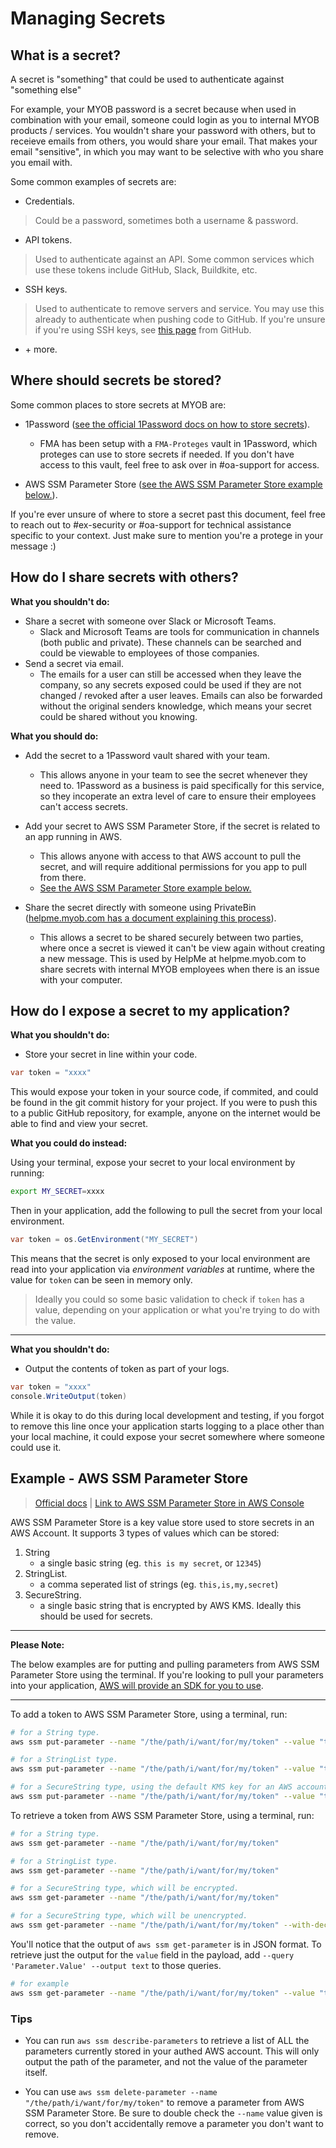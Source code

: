 # Managing Secrets

## What is a secret?

A secret is "something" that could be used to authenticate against "something else"

For example, your MYOB password is a secret because when used in combination with your email, someone could login as you to internal MYOB products / services. You wouldn't share your password with others, but to receieve emails from others, you would share your email. That makes your email "sensitive", in which you may want to be selective with who you share you email with.

Some common examples of secrets are:

* Credentials.
> Could be a password, sometimes both a username & password.
* API tokens.
> Used to authenticate against an API. Some common services which use these tokens include GitHub, Slack, Buildkite, etc.
* SSH keys.
> Used to authenticate to remove servers and service.
> You may use this already to authenticate when pushing code to GitHub. If you're unsure if you're using SSH keys, see [this page](https://docs.github.com/en/free-pro-team@latest/github/authenticating-to-github/checking-for-existing-ssh-keys) from GitHub.
* \+ more.

## Where should secrets be stored?

Some common places to store secrets at MYOB are:

* 1Password ([see the official 1Password docs on how to store secrets](https://support.1password.com/getting-started-mac/)).
    * FMA has been setup with a `FMA-Proteges` vault in 1Password, which proteges can use to store secrets if needed. If you don't have access to this vault, feel free to ask over in #oa-support for access.

* AWS SSM Parameter Store ([see the AWS SSM Parameter Store example below.](#example--aws-ssm-parameter-store)).

If you're ever unsure of where to store a secret past this document, feel free to reach out to #ex-security or #oa-support for technical assistance specific to your context. Just make sure to mention you're a protege in your message :)

## How do I share secrets with others?

**What you shouldn't do:**

* Share a secret with someone over Slack or Microsoft Teams.
    * Slack and Microsoft Teams are tools for communication in channels (both public and private). These channels can be searched and could be viewable to employees of those companies.
* Send a secret via email.
    * The emails for a user can still be accessed when they leave the company, so any secrets exposed could be used if they are not changed / revoked after a user leaves. Emails can also be forwarded without the original senders knowledge, which means your secret could be shared without you knowing.

**What you should do:**

* Add the secret to a 1Password vault shared with your team.
    * This allows anyone in your team to see the secret whenever they need to. 1Password as a business is paid specifically for this service, so they incoperate an extra level of care to ensure their employees can't access secrets.

* Add your secret to AWS SSM Parameter Store, if the secret is related to an app running in AWS.
    * This allows anyone with access to that AWS account to pull the secret, and will require additional permissions for you app to pull from there.
    * [See the AWS SSM Parameter Store example below.](#example--aws-ssm-parameter-store)

* Share the secret directly with someone using PrivateBin ([helpme.myob.com has a document explaining this process](https://helpme.myob.com/hc/en-us/articles/360048854974)).

    * This allows a secret to be shared securely between two parties, where once a secret is viewed it can't be view again without creating a new message. This is used by HelpMe at helpme.myob.com to share secrets with internal MYOB employees when there is an issue with your computer.


## How do I expose a secret to my application?

**What you shouldn't do:**

* Store your secret in line within your code.
```C#
var token = "xxxx"
```

This would expose your token in your source code, if commited, and could be found in the git commit history for your project. If you were to push this to a public GitHub repository, for example, anyone on the internet would be able to find and view your secret.

**What you could do instead:**

Using your terminal, expose your secret to your local environment by running:
```bash
export MY_SECRET=xxxx
```

Then in your application, add the following to pull the secret from your local environment.

```C#
var token = os.GetEnvironment("MY_SECRET")
```

This means that the secret is only exposed to your local environment are read into your application via _environment variables_ at runtime, where the value for `token` can be seen in memory only.

> Ideally you could so some basic validation to check if `token` has a value, depending on your application or what you're trying to do with the value.

---

**What you shouldn't do:**

* Output the contents of token as part of your logs.

```C#
var token = "xxxx"
console.WriteOutput(token)
```

While it is okay to do this during local development and testing, if you forgot to remove this line once your application starts logging to a place other than your local machine, it could expose your secret somewhere where someone could use it.

## Example - AWS SSM Parameter Store

> [Official docs](https://docs.aws.amazon.com/systems-manager/latest/userguide/systems-manager-parameter-store.htm) | [Link to AWS SSM Parameter Store in AWS Console](https://console.aws.amazon.com/systems-manager/parameters)

AWS SSM Parameter Store is a key value store used to store secrets in an AWS Account. It supports 3 types of values which can be stored:

1. String
    * a single basic string (eg. `this is my secret`, or `12345`)
2. StringList.
    * a comma seperated list of strings (eg. `this,is,my,secret`)
3. SecureString.
    * a single basic string that is encrypted by AWS KMS. Ideally this should be used for secrets.

---
**Please Note:**

The below examples are for putting and pulling parameters from AWS SSM Parameter Store using the terminal. If you're looking to pull your parameters into your application, [AWS will provide an SDK for you to use](https://docs.aws.amazon.com/cdk/latest/guide/get_ssm_value.html).

---


To add a token to AWS SSM Parameter Store, using a terminal, run:

```bash
# for a String type.
aws ssm put-parameter --name "/the/path/i/want/for/my/token" --value "this is my secret" --type String

# for a StringList type.
aws ssm put-parameter --name "/the/path/i/want/for/my/token" --value "this is my secret" --type StringList

# for a SecureString type, using the default KMS key for an AWS account.
aws ssm put-parameter --name "/the/path/i/want/for/my/token" --value "this is my secret" --type Securestring
```

To retrieve a token from AWS SSM Parameter Store, using a terminal, run:

```bash
# for a String type.
aws ssm get-parameter --name "/the/path/i/want/for/my/token"

# for a StringList type.
aws ssm get-parameter --name "/the/path/i/want/for/my/token"

# for a SecureString type, which will be encrypted.
aws ssm get-parameter --name "/the/path/i/want/for/my/token"

# for a SecureString type, which will be unencrypted.
aws ssm get-parameter --name "/the/path/i/want/for/my/token" --with-decryption
```
You'll notice that the output of `aws ssm get-parameter` is in JSON format. To retrieve just the output for the `value` field in the payload, add `--query 'Parameter.Value' --output text` to those queries.

```bash
# for example
aws ssm get-parameter --name "/the/path/i/want/for/my/token" --value "this is my secret" --type String --query 'Parameter.Value' --output text
```

### Tips

* You can run `aws ssm describe-parameters` to retrieve a list of ALL the parameters currently stored in your authed AWS account. This will only output the path of the parameter, and not the value of the parameter itself.

* You can use `aws ssm delete-parameter --name "/the/path/i/want/for/my/token"` to remove a parameter from AWS SSM Parameter Store. Be sure to double check the `--name` value given is correct, so you don't accidentally remove a parameter you don't want to remove.
